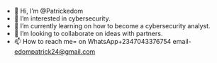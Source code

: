 - 👋 Hi, I’m @Patrickedom
- 👀 I’m interested in cybersecurity.
- 🌱 I’m currently learning on how to become a cybersecurity analyst.
- 💞️ I’m looking to collaborate on ideas with partners.
- 📫 How to reach me= on WhatsApp+2347043376754
email- edompatrick24@gmail.com 
<!---
Patrickedom/Patrickedom is a ✨ special ✨ repository because its `README.md` (this file) appears on your GitHub profile.
You can click the Preview link to take a look at your changes.
--->
